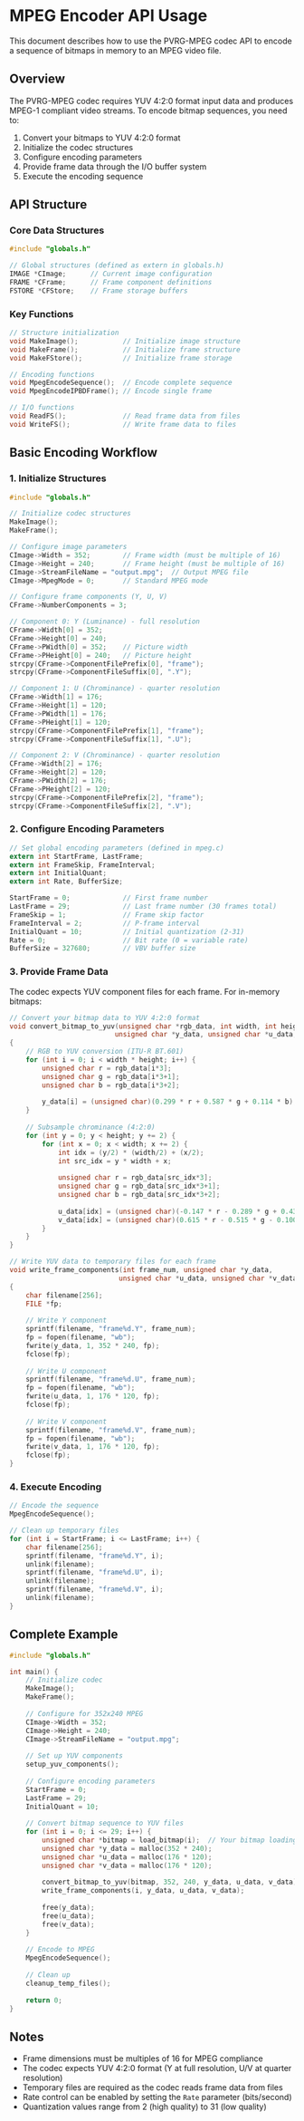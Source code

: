 # MPEG Encoder API Usage

This document describes how to use the PVRG-MPEG codec API to encode a sequence of bitmaps in memory to an MPEG video file.

## Overview

The PVRG-MPEG codec requires YUV 4:2:0 format input data and produces MPEG-1 compliant video streams. To encode bitmap sequences, you need to:

1. Convert your bitmaps to YUV 4:2:0 format
2. Initialize the codec structures
3. Configure encoding parameters
4. Provide frame data through the I/O buffer system
5. Execute the encoding sequence

## API Structure

### Core Data Structures

```c
#include "globals.h"

// Global structures (defined as extern in globals.h)
IMAGE *CImage;      // Current image configuration
FRAME *CFrame;      // Frame component definitions  
FSTORE *CFStore;    // Frame storage buffers
```

### Key Functions

```c
// Structure initialization
void MakeImage();           // Initialize image structure
void MakeFrame();           // Initialize frame structure  
void MakeFStore();          // Initialize frame storage

// Encoding functions
void MpegEncodeSequence();  // Encode complete sequence
void MpegEncodeIPBDFrame(); // Encode single frame

// I/O functions
void ReadFS();              // Read frame data from files
void WriteFS();             // Write frame data to files
```

## Basic Encoding Workflow

### 1. Initialize Structures

```c
#include "globals.h"

// Initialize codec structures
MakeImage();
MakeFrame();

// Configure image parameters
CImage->Width = 352;        // Frame width (must be multiple of 16)
CImage->Height = 240;       // Frame height (must be multiple of 16)
CImage->StreamFileName = "output.mpg";  // Output MPEG file
CImage->MpegMode = 0;       // Standard MPEG mode

// Configure frame components (Y, U, V)
CFrame->NumberComponents = 3;

// Component 0: Y (Luminance) - full resolution
CFrame->Width[0] = 352;
CFrame->Height[0] = 240;
CFrame->PWidth[0] = 352;    // Picture width
CFrame->PHeight[0] = 240;   // Picture height
strcpy(CFrame->ComponentFilePrefix[0], "frame");
strcpy(CFrame->ComponentFileSuffix[0], ".Y");

// Component 1: U (Chrominance) - quarter resolution  
CFrame->Width[1] = 176;
CFrame->Height[1] = 120;
CFrame->PWidth[1] = 176;
CFrame->PHeight[1] = 120;
strcpy(CFrame->ComponentFilePrefix[1], "frame");
strcpy(CFrame->ComponentFileSuffix[1], ".U");

// Component 2: V (Chrominance) - quarter resolution
CFrame->Width[2] = 176;
CFrame->Height[2] = 120;
CFrame->PWidth[2] = 176;
CFrame->PHeight[2] = 120;
strcpy(CFrame->ComponentFilePrefix[2], "frame");
strcpy(CFrame->ComponentFileSuffix[2], ".V");
```

### 2. Configure Encoding Parameters

```c
// Set global encoding parameters (defined in mpeg.c)
extern int StartFrame, LastFrame;
extern int FrameSkip, FrameInterval;
extern int InitialQuant;
extern int Rate, BufferSize;

StartFrame = 0;             // First frame number
LastFrame = 29;             // Last frame number (30 frames total)
FrameSkip = 1;              // Frame skip factor
FrameInterval = 2;          // P-frame interval
InitialQuant = 10;          // Initial quantization (2-31)
Rate = 0;                   // Bit rate (0 = variable rate)
BufferSize = 327680;        // VBV buffer size
```

### 3. Provide Frame Data

The codec expects YUV component files for each frame. For in-memory bitmaps:

```c
// Convert your bitmap data to YUV 4:2:0 format
void convert_bitmap_to_yuv(unsigned char *rgb_data, int width, int height,
                          unsigned char *y_data, unsigned char *u_data, unsigned char *v_data)
{
    // RGB to YUV conversion (ITU-R BT.601)
    for (int i = 0; i < width * height; i++) {
        unsigned char r = rgb_data[i*3];
        unsigned char g = rgb_data[i*3+1]; 
        unsigned char b = rgb_data[i*3+2];
        
        y_data[i] = (unsigned char)(0.299 * r + 0.587 * g + 0.114 * b);
    }
    
    // Subsample chrominance (4:2:0)
    for (int y = 0; y < height; y += 2) {
        for (int x = 0; x < width; x += 2) {
            int idx = (y/2) * (width/2) + (x/2);
            int src_idx = y * width + x;
            
            unsigned char r = rgb_data[src_idx*3];
            unsigned char g = rgb_data[src_idx*3+1];
            unsigned char b = rgb_data[src_idx*3+2];
            
            u_data[idx] = (unsigned char)(-0.147 * r - 0.289 * g + 0.436 * b + 128);
            v_data[idx] = (unsigned char)(0.615 * r - 0.515 * g - 0.100 * b + 128);
        }
    }
}

// Write YUV data to temporary files for each frame
void write_frame_components(int frame_num, unsigned char *y_data, 
                           unsigned char *u_data, unsigned char *v_data)
{
    char filename[256];
    FILE *fp;
    
    // Write Y component
    sprintf(filename, "frame%d.Y", frame_num);
    fp = fopen(filename, "wb");
    fwrite(y_data, 1, 352 * 240, fp);
    fclose(fp);
    
    // Write U component  
    sprintf(filename, "frame%d.U", frame_num);
    fp = fopen(filename, "wb");
    fwrite(u_data, 1, 176 * 120, fp);
    fclose(fp);
    
    // Write V component
    sprintf(filename, "frame%d.V", frame_num);
    fp = fopen(filename, "wb");
    fwrite(v_data, 1, 176 * 120, fp);
    fclose(fp);
}
```

### 4. Execute Encoding

```c
// Encode the sequence
MpegEncodeSequence();

// Clean up temporary files
for (int i = StartFrame; i <= LastFrame; i++) {
    char filename[256];
    sprintf(filename, "frame%d.Y", i);
    unlink(filename);
    sprintf(filename, "frame%d.U", i);
    unlink(filename);
    sprintf(filename, "frame%d.V", i);
    unlink(filename);
}
```

## Complete Example

```c
#include "globals.h"

int main() {
    // Initialize codec
    MakeImage();
    MakeFrame();
    
    // Configure for 352x240 MPEG
    CImage->Width = 352;
    CImage->Height = 240;
    CImage->StreamFileName = "output.mpg";
    
    // Set up YUV components
    setup_yuv_components();
    
    // Configure encoding parameters
    StartFrame = 0;
    LastFrame = 29;
    InitialQuant = 10;
    
    // Convert bitmap sequence to YUV files
    for (int i = 0; i <= 29; i++) {
        unsigned char *bitmap = load_bitmap(i);  // Your bitmap loading function
        unsigned char *y_data = malloc(352 * 240);
        unsigned char *u_data = malloc(176 * 120);
        unsigned char *v_data = malloc(176 * 120);
        
        convert_bitmap_to_yuv(bitmap, 352, 240, y_data, u_data, v_data);
        write_frame_components(i, y_data, u_data, v_data);
        
        free(y_data);
        free(u_data);
        free(v_data);
    }
    
    // Encode to MPEG
    MpegEncodeSequence();
    
    // Clean up
    cleanup_temp_files();
    
    return 0;
}
```

## Notes

- Frame dimensions must be multiples of 16 for MPEG compliance
- The codec expects YUV 4:2:0 format (Y at full resolution, U/V at quarter resolution)
- Temporary files are required as the codec reads frame data from files
- Rate control can be enabled by setting the `Rate` parameter (bits/second)
- Quantization values range from 2 (high quality) to 31 (low quality)